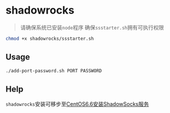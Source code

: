 # shadowrocks

> 请确保系统已安装`node`程序
> 确保`ssstarter.sh`拥有可执行权限
```bash
chmod +x shadowrocks/ssstarter.sh
```

## Usage
```bash
./add-port-password.sh PORT PASSWORD
```

## Help
`shadowrocks`安装可移步至[CentOS6.6安装ShadowSocks服务](https://github.com/li2274221/www.pickerlee.com/wiki/CentOS6.6%E5%AE%89%E8%A3%85ShadowSocks%E6%9C%8D%E5%8A%A1)
